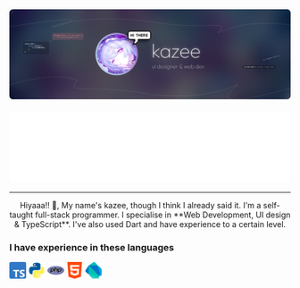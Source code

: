 
![...](https://raw.githubusercontent.com/00kazee/00kazee/refs/heads/main/dokoo.png)
---
<img src="diggita.png"/>

---

<p align="center">Hiyaaa!! 👋, My name's kazee, though I think I already said it. I'm a self-taught full-stack programmer. I specialise in **Web Development, UI design & TypeScript**. I've also used Dart and have experience to a certain level.</p>

### I have experience in these languages
<img src="ts.png" alt="TypeScript" width="30"/>
<img src="python.webp" alt="Python" width="30"/>
<img src="php.png" alt="PHP" width="30"/>
<img src="html.png" alt="HTML" width="30"/>
<img src="dart.png" alt="Dart" width="30"/>
